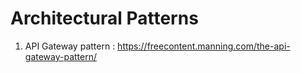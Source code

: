 # Architectural Patterns
1. API Gateway pattern : https://freecontent.manning.com/the-api-gateway-pattern/
